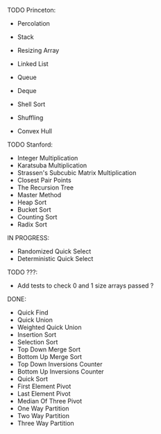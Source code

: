 TODO Princeton:

- Percolation

- Stack
- Resizing Array
- Linked List
- Queue
- Deque

- Shell Sort
- Shuffling
- Convex Hull


TODO Stanford:

- Integer Multiplication
- Karatsuba Multiplication
- Strassen's Subcubic Matrix Multiplication
- Closest Pair Points
- The Recursion Tree
- Master Method
- Heap Sort
- Bucket Sort
- Counting Sort
- Radix Sort


IN PROGRESS:

- Randomized Quick Select
- Deterministic Quick Select


TODO ???:

- Add tests to check 0 and 1 size arrays passed ?


DONE:

- Quick Find
- Quick Union
- Weighted Quick Union
- Insertion Sort
- Selection Sort
- Top Down Merge Sort
- Bottom Up Merge Sort
- Top Down Inversions Counter
- Bottom Up Inversions Counter
- Quick Sort
- First Element Pivot
- Last Element Pivot
- Median Of Three Pivot
- One Way Partition
- Two Way Partition
- Three Way Partition
